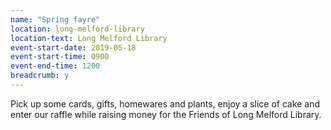 ```yaml
---
name: "Spring fayre"
location: long-melford-library
location-text: Long Melford Library
event-start-date: 2019-05-18
event-start-time: 0900
event-end-time: 1200
breadcrumb: y
---
```


Pick up some cards, gifts, homewares and plants, enjoy a slice of cake and enter our raffle while raising money for the Friends of Long Melford Library.

